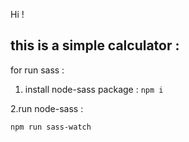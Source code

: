 Hi !

## this is a simple calculator :

for run sass :

1. install node-sass package :
   `npm i`

2.run node-sass :

`npm run sass-watch`

